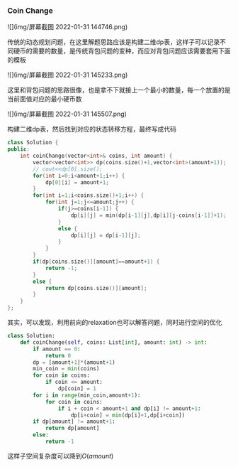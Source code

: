 ### Coin Change

![](img/屏幕截图 2022-01-31 144746.png)

传统的动态规划问题，在这里解题思路应该是构建二维dp表，这样子可以记录不同硬币的需要的数量，是传统背包问题的变种，而应对背包问题应该需要套用下面的模板

![](img/屏幕截图 2022-01-31 145233.png)

这里和背包问题的思路很像，也是拿不下就接上一个最小的数量，每一个放置的是当前面值对应的最小硬币数

![](img/屏幕截图 2022-01-31 145507.png)

构建二维dp表，然后找到对应的状态转移方程，最终写成代码

```c++
class Solution {
public:
    int coinChange(vector<int>& coins, int amount) {
        vector<vector<int>> dp(coins.size()+1,vector<int>(amount+1));
        // cout<<dp[0].size();
        for(int i=0;i<amount+1;i++) {
            dp[0][i] = amount+1;
        }
        for(int i=1;i<coins.size()+1;i++) {
            for(int j=1;j<=amount;j++) {
                if(j>=coins[i-1]) {
                    dp[i][j] = min(dp[i-1][j],dp[i][j-coins[i-1]]+1);
                }
                else {
                    dp[i][j] = dp[i-1][j];
                }
            }
        }
        if(dp[coins.size()][amount]==amount+1) {
            return -1;
        }
        else {
            return dp[coins.size()][amount];
        }        
    }
};
```

其实，可以发现，利用前向的relaxation也可以解答问题，同时进行空间的优化

```python
class Solution:
    def coinChange(self, coins: List[int], amount: int) -> int:
        if amount == 0:
            return 0
        dp = [amount+1]*(amount+1)
        min_coin = min(coins)
        for coin in coins:
            if coin <= amount:
                dp[coin] = 1
        for i in range(min_coin,amount+1):
            for coin in coins:
                if i + coin < amount+1 and dp[i] != amount+1:
                    dp[i+coin] = min(dp[i]+1,dp[i+coin])
        if dp[amount] != amount+1:
            return dp[amount]
        else:
            return -1
```

这样子空间复杂度可以降到$O(amount)$

